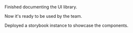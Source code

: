 Finished documenting the UI library.

Now it's ready to be used by the team.

Deployed a storybook instance to showcase the components.
